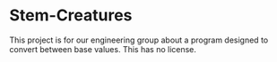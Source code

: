 # Stem-Creatures
This project is for our engineering group about a program designed to convert between base values.
This has no license.
